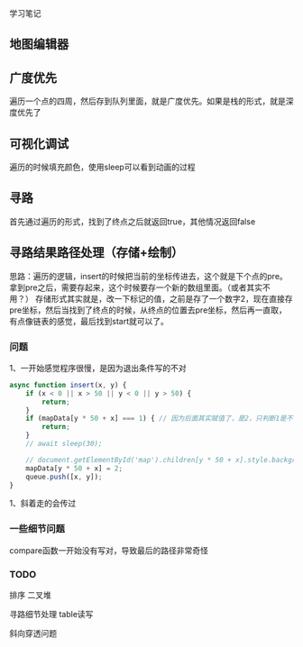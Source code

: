 学习笔记


## 地图编辑器

## 广度优先
遍历一个点的四周，然后存到队列里面，就是广度优先。如果是栈的形式，就是深度优先了

## 可视化调试
遍历的时候填充颜色，使用sleep可以看到动画的过程

## 寻路
首先通过遍历的形式，找到了终点之后就返回true，其他情况返回false

## 寻路结果路径处理（存储+绘制）

思路：遍历的逻辑，insert的时候把当前的坐标传进去，这个就是下个点的pre。
拿到pre之后，需要存起来，这个时候要存一个新的数组里面。（或者其实不用？）
存储形式其实就是，改一下标记的值，之前是存了一个数字2，现在直接存pre坐标，然后当找到了终点的时候，从终点的位置去pre坐标，然后再一直取，有点像链表的感觉，最后找到start就可以了。


### 问题

1、一开始感觉程序很慢，是因为退出条件写的不对

```js
async function insert(x, y) {
    if (x < 0 || x > 50 || y < 0 || y > 50) {
        return;
    }
    if (mapData[y * 50 + x] === 1) { // 因为后面其实赋值了，是2，只判断1是不行的
        return;
    }
    // await sleep(30);

    // document.getElementById('map').children[y * 50 + x].style.backgroundColor = 'lightgreen';
    mapData[y * 50 + x] = 2;
    queue.push([x, y]);
}
```


1、斜着走的会传过


### 一些细节问题

compare函数一开始没有写对，导致最后的路径非常奇怪

### TODO
排序 二叉堆

寻路细节处理 table读写

斜向穿透问题